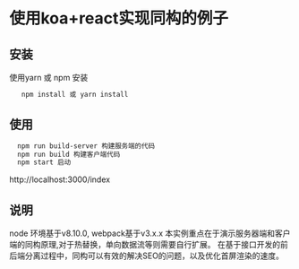 # 使用koa+react实现同构的例子

## 安装 
  使用yarn 或 npm 安装
  ```sh
	 npm install 或 yarn install
  ```

## 使用

  ```sh
	npm run build-server 构建服务端的代码
	npm run build 构建客户端代码
	npm start 启动
  ```
  http://localhost:3000/index 

## 说明
  node 环境基于v8.10.0, webpack基于v3.x.x
  本实例重点在于演示服务器端和客户端的同构原理,对于热替换，单向数据流等则需要自行扩展。
  在基于接口开发的前后端分离过程中，同构可以有效的解决SEO的问题，以及优化首屏渲染的速度。
